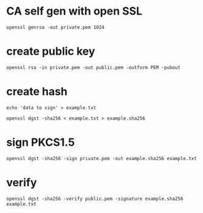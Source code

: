 # CA self gen with open SSL

`openssl genrsa -out private.pem 1024`

# create public key

`openssl rsa -in private.pem -out public.pem -outform PEM -pubout`

# create hash

```
echo 'data to sign' > example.txt

openssl dgst -sha256 < example.txt > example.sha256
```

# sign PKCS1.5 <padding><metadata><hash of input>

`openssl dgst -sha256 -sign private.pem -out example.sha256 example.txt`

# verify

`openssl dgst -sha256 -verify public.pem -signature example.sha256 example.txt`